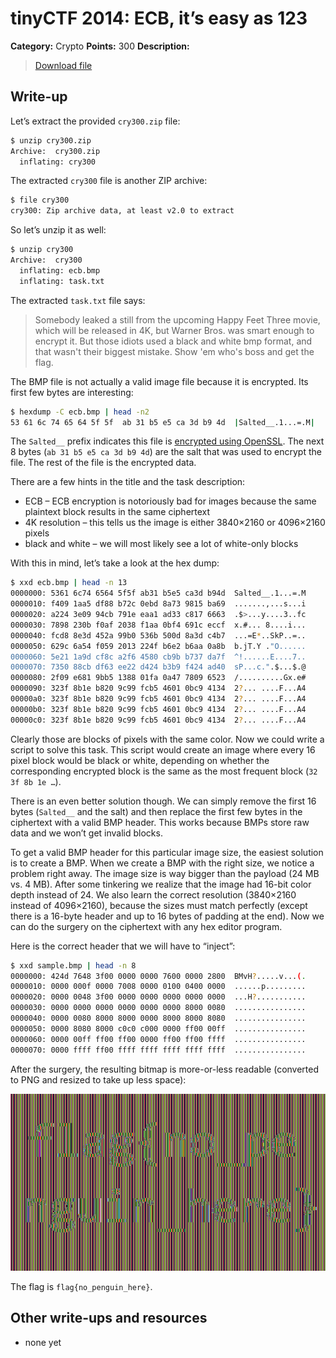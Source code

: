 # tinyCTF 2014: ECB, it’s easy as 123

**Category:** Crypto
**Points:** 300
**Description:**

> [Download file](cry300.zip)

## Write-up

Let’s extract the provided `cry300.zip` file:

```bash
$ unzip cry300.zip
Archive:  cry300.zip
  inflating: cry300
```

The extracted `cry300` file is another ZIP archive:

```bash
$ file cry300
cry300: Zip archive data, at least v2.0 to extract
```

So let’s unzip it as well:

```bash
$ unzip cry300
Archive:  cry300
  inflating: ecb.bmp
  inflating: task.txt
```

The extracted `task.txt` file says:

> Somebody leaked a still from the upcoming Happy Feet Three movie,
> which will be released in 4K, but Warner Bros. was smart enough
> to encrypt it. But those idiots used a black and white bmp format,
> and that wasn't their biggest mistake. Show 'em who's boss and
> get the flag.

The BMP file is not actually a valid image file because it is encrypted. Its first few bytes are interesting:

```bash
$ hexdump -C ecb.bmp | head -n2
53 61 6c 74 65 64 5f 5f  ab 31 b5 e5 ca 3d b9 4d  |Salted__.1...=.M|
```

The `Salted__` prefix indicates this file is [encrypted using OpenSSL](http://justsolve.archiveteam.org/wiki/OpenSSL_salted_format). The next 8 bytes (`ab 31 b5 e5 ca 3d b9 4d`) are the salt that was used to encrypt the file. The rest of the file is the encrypted data.

There are a few hints in the title and the task description:

* ECB – ECB encryption is notoriously bad for images because the same plaintext block results in the same ciphertext
* 4K resolution – this tells us the image is either 3840×2160 or 4096×2160 pixels
* black and white – we will most likely see a lot of white-only blocks

With this in mind, let’s take a look at the hex dump:

```bash
$ xxd ecb.bmp | head -n 13
0000000: 5361 6c74 6564 5f5f ab31 b5e5 ca3d b94d  Salted__.1...=.M
0000010: f409 1aa5 df88 b72c 0ebd 8a73 9815 ba69  .......,...s...i
0000020: a224 3e09 94cb 791e eaa1 ad33 c817 6663  .$>...y....3..fc
0000030: 7898 230b f0af 2038 f1aa 0bf4 691c eccf  x.#... 8....i...
0000040: fcd8 8e3d 452a 99b0 536b 500d 8a3d c4b7  ...=E*..SkP..=..
0000050: 629c 6a54 f059 2013 224f b6e2 b6aa 0a8b  b.jT.Y ."O......
0000060: 5e21 1a9d cf8c a2f6 4580 cb9b b737 da7f  ^!......E....7..
0000070: 7350 88cb df63 ee22 d424 b3b9 f424 ad40  sP...c.".$...$.@
0000080: 2f09 e681 9bb5 1388 01fa 0a47 7809 6523  /..........Gx.e#
0000090: 323f 8b1e b820 9c99 fcb5 4601 0bc9 4134  2?... ....F...A4
00000a0: 323f 8b1e b820 9c99 fcb5 4601 0bc9 4134  2?... ....F...A4
00000b0: 323f 8b1e b820 9c99 fcb5 4601 0bc9 4134  2?... ....F...A4
00000c0: 323f 8b1e b820 9c99 fcb5 4601 0bc9 4134  2?... ....F...A4
```

Clearly those are blocks of pixels with the same color. Now we could write a script to solve this task. This script would create an image where every 16 pixel block would be black or white, depending on whether the corresponding encrypted block is the same as the most frequent block (`32 3f 8b 1e …`).

There is an even better solution though. We can simply remove the first 16 bytes (`Salted__` and the salt) and then replace the first few bytes in the ciphertext with a valid BMP header. This works because BMPs store raw data and we won’t get invalid blocks.

To get a valid BMP header for this particular image size, the easiest solution is to create a BMP. When we create a BMP with the right size, we notice a problem right away. The image size is way bigger than the payload (24 MB vs. 4 MB). After some tinkering we realize that the image had 16-bit color depth instead of 24. We also learn the correct resolution (3840×2160 instead of 4096×2160), because the sizes must match perfectly (except there is a 16-byte header and up to 16 bytes of padding at the end). Now we can do the surgery on the ciphertext with any hex editor program.

Here is the correct header that we will have to “inject”:

```bash
$ xxd sample.bmp | head -n 8
0000000: 424d 7648 3f00 0000 0000 7600 0000 2800  BMvH?.....v...(.
0000010: 0000 000f 0000 7008 0000 0100 0400 0000  ......p.........
0000020: 0000 0048 3f00 0000 0000 0000 0000 0000  ...H?...........
0000030: 0000 0000 0000 0000 0000 0000 8000 0080  ................
0000040: 0000 0080 8000 8000 0000 8000 8000 8080  ................
0000050: 0000 8080 8000 c0c0 c000 0000 ff00 00ff  ................
0000060: 0000 00ff ff00 ff00 0000 ff00 ff00 ffff  ................
0000070: 0000 ffff ff00 ffff ffff ffff ffff ffff  ................
```

After the surgery, the resulting bitmap is more-or-less readable (converted to PNG and resized to take up less space):

![](solution.png)

The flag is `flag{no_penguin_here}`.

## Other write-ups and resources

* none yet
